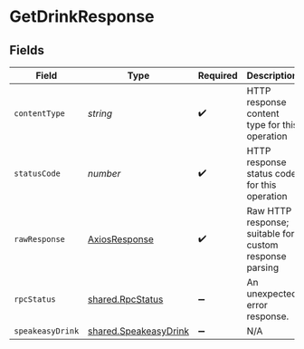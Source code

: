# GetDrinkResponse


## Fields

| Field                                                                 | Type                                                                  | Required                                                              | Description                                                           |
| --------------------------------------------------------------------- | --------------------------------------------------------------------- | --------------------------------------------------------------------- | --------------------------------------------------------------------- |
| `contentType`                                                         | *string*                                                              | :heavy_check_mark:                                                    | HTTP response content type for this operation                         |
| `statusCode`                                                          | *number*                                                              | :heavy_check_mark:                                                    | HTTP response status code for this operation                          |
| `rawResponse`                                                         | [AxiosResponse](https://axios-http.com/docs/res_schema)               | :heavy_check_mark:                                                    | Raw HTTP response; suitable for custom response parsing               |
| `rpcStatus`                                                           | [shared.RpcStatus](../../../sdk/models/shared/rpcstatus.md)           | :heavy_minus_sign:                                                    | An unexpected error response.                                         |
| `speakeasyDrink`                                                      | [shared.SpeakeasyDrink](../../../sdk/models/shared/speakeasydrink.md) | :heavy_minus_sign:                                                    | N/A                                                                   |